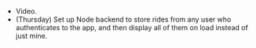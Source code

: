 - Video.
- (Thursday) Set up Node backend to store rides from any user who authenticates to the app, and then display all of them on load instead of just mine.

